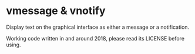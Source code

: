 # vmessage & vnotify
Display text on the graphical interface as either a message or a notification.

Working code written in and around 2018, please read its LICENSE before using.
